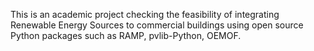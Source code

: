 This is an academic project checking the feasibility of integrating Renewable Energy Sources to commercial buildings using open source Python packages such as RAMP, pvlib-Python, OEMOF.

